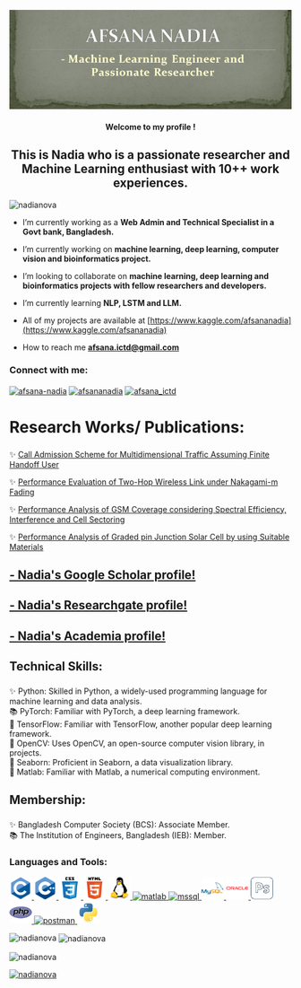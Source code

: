 ![App Screenshot](https://github.com/NadiaNova/Understanding-and-Implementing-the-Activation-Function/blob/main/Image%20File/Cover_Photo.png)

<h4 align="center">Welcome to my profile ! </h4>

<h2 align="center">This is Nadia who is a passionate researcher and Machine Learning enthusiast with 10++ work experiences.</h2>

<p align="left"> <img src="https://komarev.com/ghpvc/?username=nadianova&label=Profile%20views&color=0e75b6&style=flat" alt="nadianova" /> </p>


- I’m currently working as a **Web Admin and Technical Specialist in a Govt bank, Bangladesh.**
  
- I’m currently working on **machine learning, deep learning, computer vision and bioinformatics project.**

- I’m looking to collaborate on **machine learning, deep learning and bioinformatics projects with fellow researchers and developers.**

- I’m currently learning **NLP, LSTM and LLM.**

- All of my projects are available at [https://www.kaggle.com/afsananadia](https://www.kaggle.com/afsananadia)

- How to reach me **afsana.ictd@gmail.com**

<h3 align="left">Connect with me:</h3>
<p align="left">
<a href="https://linkedin.com/in/afsana-nadia" target="blank"><img align="center" src="https://raw.githubusercontent.com/rahuldkjain/github-profile-readme-generator/master/src/images/icons/Social/linked-in-alt.svg" alt="afsana-nadia" height="30" width="40" /></a>
<a href="https://kaggle.com/afsananadia" target="blank"><img align="center" src="https://raw.githubusercontent.com/rahuldkjain/github-profile-readme-generator/master/src/images/icons/Social/kaggle.svg" alt="afsananadia" height="30" width="40" /></a>
<a href="https://www.hackerrank.com/afsana_ictd" target="blank"><img align="center" src="https://raw.githubusercontent.com/rahuldkjain/github-profile-readme-generator/master/src/images/icons/Social/hackerrank.svg" alt="afsana_ictd" height="30" width="40" /></a>
</p>


<h1 align="left">Research Works/ Publications:</h1>

###

<p align="left">

  ✨ <a href="https://www.hindawi.com/journals/jcnc/2017/6101568/"> Call Admission Scheme for Multidimensional Traffic Assuming Finite Handoff User</a>
  
  ✨ <a href="https://arxiv.org/abs/1401.6082"> Performance Evaluation of Two-Hop Wireless Link under Nakagami-m Fading</a>
  
  ✨ <a href="https://www.ijeat.org/wp-content/uploads/papers/v2i4/D1335042413.pdf"> Performance Analysis of GSM Coverage considering Spectral Efficiency, Interference and Cell Sectoring</a>

  ✨ <a href="https://www.researchgate.net/profile/Afsana-Nadia/publication/307138171_Performance_Analysis_of_Graded_p-i-n_Junction_Solar_Cell_by_using_Suitable_Materials/links/57c2839c08aeb95224d74a0f/Performance-Analysis-of-Graded-p-i-n-Junction-Solar-Cell-by-using-Suitable-Materials.pdf"> Performance Analysis of Graded pin Junction Solar Cell by using Suitable Materials</a>

  
</p>

<h2 align="left"><a href="https://scholar.google.com/citations?user=6mDKAj0AAAAJ&hl=en&authuser=1">- Nadia's Google Scholar profile!</a></h2>

<h2 align="left"><a href="https://www.researchgate.net/profile/Afsana-Nadia">- Nadia's Researchgate profile!</a></h2>

<h2 align="left"><a href="https://ewubd.academia.edu/NadiaNova">- Nadia's Academia profile!</a></h2>

###


<h2 align="left">Technical Skills:</h2>

###

<p align="left">
  ✨ Python: Skilled in Python, a widely-used programming language for machine learning and data analysis.<br>
  📚 PyTorch: Familiar with PyTorch, a deep learning framework.<br>
  🎯 TensorFlow: Familiar with TensorFlow, another popular deep learning framework.<br>
  🎲 OpenCV: Uses OpenCV, an open-source computer vision library, in projects.<br>
  🎲 Seaborn: Proficient in Seaborn, a data visualization library.<br>
  🎲 Matlab: Familiar with Matlab, a numerical computing environment.<br>
  
</p>

###


<h2 align="left">Membership:</h2>

###

<p align="left">
  ✨ Bangladesh Computer Society (BCS): Associate Member.<br>
  📚 The Institution of Engineers, Bangladesh (IEB): Member.<br>
  
</p>

###



<h3 align="left">Languages and Tools:</h3>
<p align="left"> <a href="https://www.cprogramming.com/" target="_blank" rel="noreferrer"> <img src="https://raw.githubusercontent.com/devicons/devicon/master/icons/c/c-original.svg" alt="c" width="40" height="40"/> </a> <a href="https://www.w3schools.com/cpp/" target="_blank" rel="noreferrer"> <img src="https://raw.githubusercontent.com/devicons/devicon/master/icons/cplusplus/cplusplus-original.svg" alt="cplusplus" width="40" height="40"/> </a> <a href="https://www.w3schools.com/css/" target="_blank" rel="noreferrer"> <img src="https://raw.githubusercontent.com/devicons/devicon/master/icons/css3/css3-original-wordmark.svg" alt="css3" width="40" height="40"/> </a> <a href="https://www.w3.org/html/" target="_blank" rel="noreferrer"> <img src="https://raw.githubusercontent.com/devicons/devicon/master/icons/html5/html5-original-wordmark.svg" alt="html5" width="40" height="40"/> </a> <a href="https://www.linux.org/" target="_blank" rel="noreferrer"> <img src="https://raw.githubusercontent.com/devicons/devicon/master/icons/linux/linux-original.svg" alt="linux" width="40" height="40"/> </a> <a href="https://www.mathworks.com/" target="_blank" rel="noreferrer"> <img src="https://upload.wikimedia.org/wikipedia/commons/2/21/Matlab_Logo.png" alt="matlab" width="40" height="40"/> </a> <a href="https://www.microsoft.com/en-us/sql-server" target="_blank" rel="noreferrer"> <img src="https://www.svgrepo.com/show/303229/microsoft-sql-server-logo.svg" alt="mssql" width="40" height="40"/> </a> <a href="https://www.mysql.com/" target="_blank" rel="noreferrer"> <img src="https://raw.githubusercontent.com/devicons/devicon/master/icons/mysql/mysql-original-wordmark.svg" alt="mysql" width="40" height="40"/> </a> <a href="https://www.oracle.com/" target="_blank" rel="noreferrer"> <img src="https://raw.githubusercontent.com/devicons/devicon/master/icons/oracle/oracle-original.svg" alt="oracle" width="40" height="40"/> </a> <a href="https://www.photoshop.com/en" target="_blank" rel="noreferrer"> <img src="https://raw.githubusercontent.com/devicons/devicon/master/icons/photoshop/photoshop-line.svg" alt="photoshop" width="40" height="40"/> </a> <a href="https://www.php.net" target="_blank" rel="noreferrer"> <img src="https://raw.githubusercontent.com/devicons/devicon/master/icons/php/php-original.svg" alt="php" width="40" height="40"/> </a> <a href="https://postman.com" target="_blank" rel="noreferrer"> <img src="https://www.vectorlogo.zone/logos/getpostman/getpostman-icon.svg" alt="postman" width="40" height="40"/> </a> <a href="https://www.python.org" target="_blank" rel="noreferrer"> <img src="https://raw.githubusercontent.com/devicons/devicon/master/icons/python/python-original.svg" alt="python" width="40" height="40"/> </a> </p>

<p><img align="left" src="https://github-readme-stats.vercel.app/api/top-langs?username=nadianova&show_icons=true&locale=en&layout=compact" alt="nadianova" /></p>

<p>&nbsp;<img align="center" src="https://github-readme-stats.vercel.app/api?username=nadianova&show_icons=true&locale=en" alt="nadianova" /></p>

<p><img align="center" src="https://github-readme-streak-stats.herokuapp.com/?user=nadianova&" alt="nadianova" /></p>


<p align="left"> <a href="https://github.com/ryo-ma/github-profile-trophy"><img src="https://github-profile-trophy.vercel.app/?username=nadianova" alt="nadianova" /></a> </p>


<!--- 
<h2 align="left">I code with</h2>

###

<div align="left">
  <img src="https://cdn.jsdelivr.net/gh/devicons/devicon/icons/javascript/javascript-original.svg" height="40" alt="javascript logo"  />
  <img width="12" />
  <img src="https://cdn.jsdelivr.net/gh/devicons/devicon/icons/typescript/typescript-original.svg" height="40" alt="typescript logo"  />
  <img width="12" />
  <img src="https://cdn.jsdelivr.net/gh/devicons/devicon/icons/react/react-original.svg" height="40" alt="react logo"  />
  <img width="12" />
  <img src="https://cdn.jsdelivr.net/gh/devicons/devicon/icons/nextjs/nextjs-original.svg" height="40" alt="nextjs logo"  />
  <img width="12" />
  <img src="https://cdn.jsdelivr.net/gh/devicons/devicon/icons/storybook/storybook-original.svg" height="40" alt="storybook logo"  />
  <img width="12" />
  <img src="https://cdn.jsdelivr.net/gh/devicons/devicon/icons/nodejs/nodejs-original.svg" height="40" alt="nodejs logo"  />
  <img width="12" />
  <img src="https://cdn.jsdelivr.net/gh/devicons/devicon/icons/nestjs/nestjs-plain.svg" height="40" alt="nestjs logo"  />
  <img width="12" />
  <img src="https://cdn.jsdelivr.net/gh/devicons/devicon/icons/jest/jest-plain.svg" height="40" alt="jest logo"  />
</div>

###
--->
